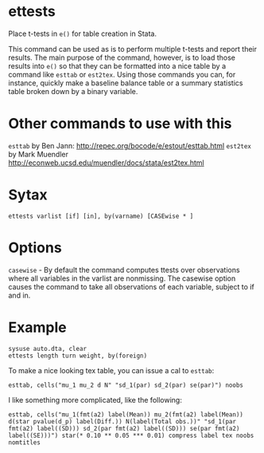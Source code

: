 # ettests
Place t-tests in `e()` for table creation in Stata.

This command can be used as is to perform multiple t-tests and report their results. The main purpose of the command, however, is to load those results into `e()` so that they can be formatted into a nice table by a command like `esttab` or `est2tex`. Using those commands you can, for instance, quickly make a baseline balance table or a summary statistics table broken down by a binary variable.

# Other commands to use with this
`esttab` by Ben Jann: http://repec.org/bocode/e/estout/esttab.html
`est2tex` by Mark Muendler http://econweb.ucsd.edu/muendler/docs/stata/est2tex.html

# Sytax
```
ettests varlist [if] [in], by(varname) [CASEwise * ]
```
# Options
`casewise` - By default the command computes ttests over observations where all variables in the varlist are nonmissing. The casewise option causes the command to take all observations of each variable, subject to if and in.

# Example
```
sysuse auto.dta, clear
ettests length turn weight, by(foreign)
```
To make a nice looking tex table, you can issue a cal to `esttab`:
```
esttab, cells("mu_1 mu_2 d N" "sd_1(par) sd_2(par) se(par)") noobs
```
I like something more complicated, like the following:
```
esttab, cells("mu_1(fmt(a2) label(Mean)) mu_2(fmt(a2) label(Mean)) d(star pvalue(d_p) label(Diff.)) N(label(Total obs.))" "sd_1(par fmt(a2) label((SD))) sd_2(par fmt(a2) label((SD))) se(par fmt(a2) label((SE)))") star(* 0.10 ** 0.05 *** 0.01) compress label tex noobs nomtitles
```

